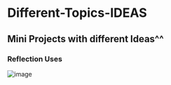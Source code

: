 # Different-Topics-IDEAS

## Mini Projects with different Ideas^^ 

### Reflection Uses

![image](https://github.com/Ayamohamed0101/Different-Topics-IDEAS/assets/152428721/cad80a71-1832-4343-b525-96285246a0e3)

